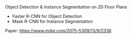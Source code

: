 Object Detection & Instance Segmentation on 2D Floor Plans
- Faster R-CNN for Object Detection
- Mask R-CNN for Instance Segmentation


Paper: https://www.mdpi.com/2075-5309/13/9/2336
